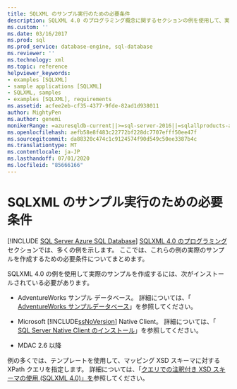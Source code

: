 ```yaml
---
title: SQLXML のサンプル実行のための必要条件
description: SQLXML 4.0 のプログラミング概念に関するセクションの例を使用して、実際のサンプルを作成するための要件について説明します。
ms.custom: ''
ms.date: 03/16/2017
ms.prod: sql
ms.prod_service: database-engine, sql-database
ms.reviewer: ''
ms.technology: xml
ms.topic: reference
helpviewer_keywords:
- examples [SQLXML]
- sample applications [SQLXML]
- SQLXML, samples
- examples [SQLXML], requirements
ms.assetid: acfee2eb-cf35-4377-9fde-82ad1d938011
author: MightyPen
ms.author: genemi
monikerRange: =azuresqldb-current||>=sql-server-2016||=sqlallproducts-allversions||>=sql-server-linux-2017||=azuresqldb-mi-current
ms.openlocfilehash: aefb58e8f483c22772bf228dc7707efff50ee47f
ms.sourcegitcommit: da88320c474c1c9124574f90d549c50ee3387b4c
ms.translationtype: MT
ms.contentlocale: ja-JP
ms.lasthandoff: 07/01/2020
ms.locfileid: "85666166"
---
```

# <a name="requirements-for-running-sqlxml-examples"></a>SQLXML のサンプル実行のための必要条件
[!INCLUDE [SQL Server Azure SQL Database](../../includes/applies-to-version/sql-asdb.md)]
  [SQLXML 4.0 のプログラミング](../../relational-databases/sqlxml/sqlxml-4-0-programming-concepts.md)セクションでは、多くの例を示します。 ここでは、これらの例の実際のサンプルを作成するための必要条件についてまとめます。  
  
 SQLXML 4.0 の例を使用して実際のサンプルを作成するには、次がインストールされている必要があります。  
  
-   AdventureWorks サンプル データベース。 詳細については、「 [AdventureWorks サンプルデータベース](https://msftdbprodsamples.codeplex.com/)」を参照してください。  
  
-   Microsoft [!INCLUDE[ssNoVersion](../../includes/ssnoversion-md.md)] Native Client。 詳細については、「 [SQL Server Native Client のインストール](../../relational-databases/native-client/applications/installing-sql-server-native-client.md)」を参照してください。  
  
-   MDAC 2.6 以降  
  
 例の多くでは、テンプレートを使用して、マッピング XSD スキーマに対する XPath クエリを指定します。 詳細については、「[クエリでの注釈付き XSD スキーマの使用 &#40;SQLXML 4.0&#41;」を](../../relational-databases/sqlxml/annotated-xsd-schemas/using-annotated-xsd-schemas-in-queries-sqlxml-4-0.md)参照してください。  
  
  
